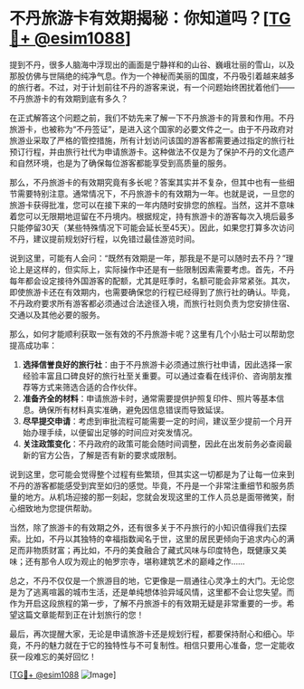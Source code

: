 # 不丹旅游卡有效期揭秘：你知道吗？[[TG💪+ @esim1088](https://t.me/s/esim1088)]

提到不丹，很多人脑海中浮现出的画面是宁静祥和的山谷、巍峨壮丽的雪山，以及那股仿佛与世隔绝的纯净气息。作为一个神秘而美丽的国度，不丹吸引着越来越多的旅行者。不过，对于计划前往不丹的游客来说，有一个问题始终困扰着他们——不丹旅游卡的有效期到底有多久？

在正式解答这个问题之前，我们不妨先来了解一下不丹旅游卡的背景和作用。不丹旅游卡，也被称为“不丹签证”，是进入这个国家的必要文件之一。由于不丹政府对旅游业采取了严格的管控措施，所有计划访问该国的游客都需要通过指定的旅行社预订行程，并由旅行社代为申请旅游卡。这种做法不仅是为了保护不丹的文化遗产和自然环境，也是为了确保每位游客都能享受到高质量的服务。

那么，不丹旅游卡的有效期究竟有多长呢？答案其实并不复杂，但其中也有一些细节需要特别注意。通常情况下，不丹旅游卡的有效期为一年。也就是说，一旦您的旅游卡获得批准，您可以在接下来的一年内随时安排您的旅程。当然，这并不意味着您可以无限期地逗留在不丹境内。根据规定，持有旅游卡的游客每次入境后最多只能停留30天（某些特殊情况下可能会延长至45天）。因此，如果您打算多次访问不丹，建议提前规划好行程，以免错过最佳游览时间。

说到这里，可能有人会问：“既然有效期是一年，那我是不是可以随时去不丹？”理论上是这样的，但实际上，实际操作中还是有一些限制因素需要考虑。首先，不丹每年都会设定接待外国游客的配额，尤其是旺季时，名额可能会非常紧张。其次，即使旅游卡还在有效期内，也需要确保您的行程已经得到了旅行社的确认。毕竟，不丹政府要求所有游客都必须通过合法途径入境，而旅行社则负责为您安排住宿、交通以及其他必要的服务。

那么，如何才能顺利获取一张有效的不丹旅游卡呢？这里有几个小贴士可以帮助您提高成功率：

1. **选择信誉良好的旅行社**：由于不丹旅游卡必须通过旅行社申请，因此选择一家经验丰富且口碑良好的旅行社至关重要。可以通过查看在线评价、咨询朋友推荐等方式来筛选合适的合作伙伴。
2. **准备齐全的材料**：申请旅游卡时，通常需要提供护照复印件、照片等基本信息。确保所有材料真实准确，避免因信息错误而导致延误。
3. **尽早提交申请**：考虑到审批流程可能需要一定的时间，建议至少提前一个月开始办理手续，以便留出足够的时间应对突发情况。
4. **关注政策变化**：不丹政府的政策可能会随时间调整，因此在出发前务必查阅最新的官方公告，了解是否有新的要求或限制。

说到这里，您可能会觉得整个过程有些繁琐，但其实这一切都是为了让每一位来到不丹的游客都能感受到宾至如归的感觉。毕竟，不丹是一个非常注重细节和服务质量的地方。从机场迎接的那一刻起，您就会发现这里的工作人员总是面带微笑，耐心细致地为您提供帮助。

当然，除了旅游卡的有效期之外，还有很多关于不丹旅行的小知识值得我们去探索。比如，不丹以其独特的幸福指数闻名于世，这里的居民更倾向于追求内心的满足而非物质财富；再比如，不丹的美食融合了藏式风味与印度特色，既健康又美味；还有那令人叹为观止的帕罗宗寺，堪称建筑艺术的巅峰之作……

总之，不丹不仅仅是一个旅游目的地，它更像是一扇通往心灵净土的大门。无论您是为了逃离喧嚣的城市生活，还是单纯想体验异域风情，这里都不会让您失望。而作为开启这段旅程的第一步，了解不丹旅游卡的有效期无疑是非常重要的一步。希望这篇文章能帮到正在计划旅行的您！

最后，再次提醒大家，无论是申请旅游卡还是规划行程，都要保持耐心和细心。毕竟，不丹的魅力就在于它的独特性与不可复制性。相信只要用心准备，您一定能收获一段难忘的美好回忆！

[[TG💪+ @esim1088](https://t.me/s/esim1088) ![Image](https://i.postimg.cc/4NQfJmqS/Snipaste-2025-05-13-00-14-12.png)]